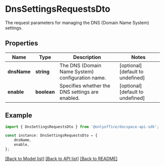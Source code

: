 # DnsSettingsRequestsDto

The request parameters for managing the DNS (Domain Name System) settings.

## Properties

Name | Type | Description | Notes
------------ | ------------- | ------------- | -------------
**dnsName** | **string** | The DNS (Domain Name System) configuration name. | [optional] [default to undefined]
**enable** | **boolean** | Specifies whether the DNS settings are enabled. | [optional] [default to undefined]

## Example

```typescript
import { DnsSettingsRequestsDto } from '@onlyoffice/docspace-api-sdk';

const instance: DnsSettingsRequestsDto = {
    dnsName,
    enable,
};
```

[[Back to Model list]](../README.md#documentation-for-models) [[Back to API list]](../README.md#documentation-for-api-endpoints) [[Back to README]](../README.md)
